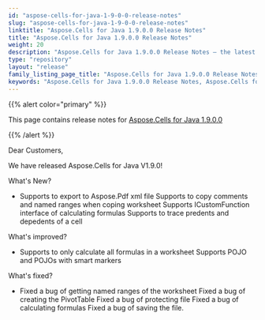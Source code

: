 ```yaml
---
id: "aspose-cells-for-java-1-9-0-0-release-notes"
slug: "aspose-cells-for-java-1-9-0-0-release-notes"
linktitle: "Aspose.Cells for Java 1.9.0.0 Release Notes"
title: "Aspose.Cells for Java 1.9.0.0 Release Notes"
weight: 20
description: "Aspose.Cells for Java 1.9.0.0 Release Notes – the latest enhancements, new features, and fixes."
type: "repository"
layout: "release"
family_listing_page_title: "Aspose.Cells for Java 1.9.0.0 Release Notes"
keywords: "Aspose.Cells for Java 1.9.0.0 Release Notes, Aspose.Cells for Java 1.9.0.0 updates and fixes"
---
```


{{% alert color="primary" %}} 

This page contains release notes for [Aspose.Cells for Java 1.9.0.0](https://releases.aspose.com/cells/java/new-releases/aspose.cells-for-java-1.9.0.0/)

{{% /alert %}} 

Dear Customers, 

We have released Aspose.Cells for Java V1.9.0! 

What's New? 

- Supports to export to Aspose.Pdf xml file
  Supports to copy comments and named ranges when coping worksheet 
  Supports ICustomFunction interface of calculating formulas 
  Supports to trace predents and depedents of a cell 

What's improved? 

- Supports to only calculate all formulas in a worksheet
  Supports POJO and POJOs with smart markers 

What's fixed? 

- Fixed a bug of getting named ranges of the worksheet
  Fixed a bug of creating the PivotTable 
  Fixed a bug of protecting file 
  Fixed a bug of calculating formulas 
  Fixed a bug of saving the file. 
